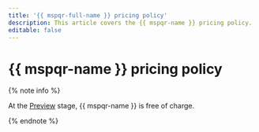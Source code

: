 ```yaml
---
title: '{{ mspqr-full-name }} pricing policy'
description: This article covers the {{ mspqr-name }} pricing policy.
editable: false
---
```


# {{ mspqr-name }} pricing policy



{% note info %}

At the [Preview](../overview/concepts/launch-stages.md) stage, {{ mspqr-name }} is free of charge.

{% endnote %}

